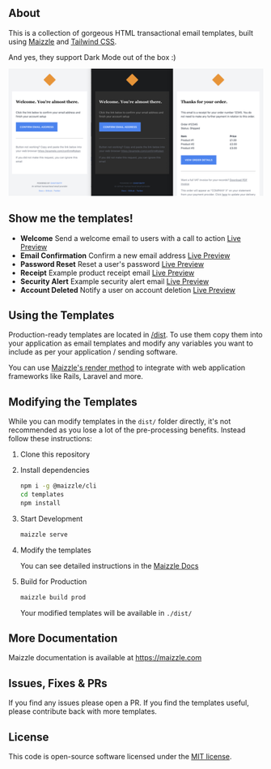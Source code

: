 ## About

This is a collection of gorgeous HTML transactional email templates, built using [Maizzle](https://maizzle.com/) and [Tailwind CSS](https://tailwindcss.com/).


And yes, they support Dark Mode out of the box :)

![Screenshot of HTML transactional emails](screenshot.png)

## Show me the templates!

- **Welcome** Send a welcome email to users with a call to action [Live Preview](welcome.html)
- **Email Confirmation** Confirm a new email address [Live Preview](confirmation.html)
- **Password Reset** Reset a user's password [Live Preview](password_reset.html)
- **Receipt** Example product receipt email [Live Preview](receipt.html)
- **Security Alert** Example security alert email [Live Preview](security_alert.html)
- **Account Deleted** Notify a user on account deletion [Live Preview](account_deleted.html)

## Using the Templates

Production-ready templates are located in [/dist](./dist). To use them copy them into your application as email templates and modify any variables you want to include as per your application / sending software.

You can use [Maizzle's render method](https://maizzle.com/docs/nodejs/) to integrate with web application frameworks like Rails, Laravel and more.

## Modifying the Templates

While you can modify templates in the `dist/` folder directly, it's not recommended as you lose a lot of the pre-processing benefits. Instead follow these instructions:

1. Clone this repository

2. Install dependencies

   ```sh
   npm i -g @maizzle/cli
   cd templates
   npm install
   ```

3. Start Development

   ```sh
   maizzle serve
   ```

4. Modify the templates

   You can see detailed instructions in the [Maizzle Docs](https://maizzle.com)

5. Build for Production

   ```sh
   maizzle build prod
   ```
   Your modified templates will be available in `./dist/`

## More Documentation

Maizzle documentation is available at https://maizzle.com

## Issues, Fixes & PRs

If you find any issues please open a PR. If you find the templates useful, please contribute back with more templates.


## License

This code is open-source software licensed under the [MIT license](https://opensource.org/licenses/MIT).
